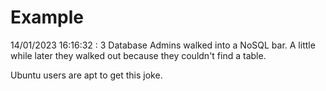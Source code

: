 # Example

<!-- replace-with-date starts -->
14/01/2023 16:16:32 : 3 Database Admins walked into a NoSQL bar. A little while later they walked out because they couldn't find a table.
<!-- replace-with-date ends -->

<!-- replace-with-joke starts -->
Ubuntu users are apt to get this joke.
<!-- replace-with-joke ends -->